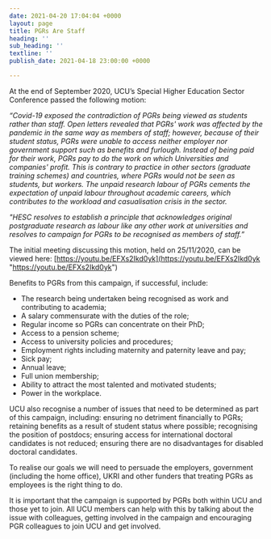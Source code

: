 ```yaml
---
date: 2021-04-20 17:04:04 +0000
layout: page
title: PGRs Are Staff
heading: ''
sub_heading: ''
textline: ''
publish_date: 2021-04-18 23:00:00 +0000

---
```


At the end of September 2020, UCU’s Special Higher Education Sector Conference passed the following motion:

_“Covid-19 exposed the contradiction of PGRs being viewed as students rather than staff. Open letters revealed that PGRs' work was affected by the pandemic in the same way as members of staff; however, because of their student status, PGRs were unable to access neither employer nor government support such as benefits and furlough. Instead of being paid for their work, PGRs pay to do the work on which Universities and companies' profit. This is contrary to practice in other sectors (graduate training schemes) and countries, where PGRs would not be seen as students, but workers. The unpaid research labour of PGRs cements the expectation of unpaid labour throughout academic careers, which contributes to the workload and casualisation crisis in the sector._

_"HESC resolves to establish a principle that acknowledges original postgraduate research as labour like any other work at universities and resolves to campaign for PGRs to be recognised as members of staff.”_

The initial meeting discussing this motion, held on 25/11/2020, can be viewed here: [https://youtu.be/EFXs2Ikd0yk](https://youtu.be/EFXs2Ikd0yk "https://youtu.be/EFXs2Ikd0yk")

Benefits to PGRs from this campaign, if successful, include:

* The research being undertaken being recognised as work and contributing to academia;
* A salary commensurate with the duties of the role;
* Regular income so PGRs can concentrate on their PhD;
* Access to a pension scheme;
* Access to university policies and procedures;
* Employment rights including maternity and paternity leave and pay;
* Sick pay;
* Annual leave;
* Full union membership;
* Ability to attract the most talented and motivated students;
* Power in the workplace.

UCU also recognise a number of issues that need to be determined as part of this campaign, including: ensuring no detriment financially to PGRs; retaining benefits as a result of student status where possible; recognising the position of postdocs; ensuring access for international doctoral candidates is not reduced; ensuring there are no disadvantages for disabled doctoral candidates.

To realise our goals we will need to persuade the employers, government (including the home office), UKRI and other funders that treating PGRs as employees is the right thing to do.

It is important that the campaign is supported by PGRs both within UCU and those yet to join. All UCU members can help with this by talking about the issue with colleagues, getting involved in the campaign and encouraging PGR colleagues to join UCU and get involved.